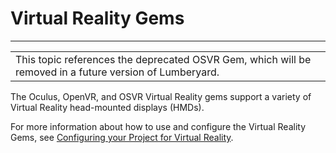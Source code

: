 # Virtual Reality Gems<a name="gems-system-gem-virtualreality"></a>


****  

|  | 
| --- |
|  This topic references the deprecated OSVR Gem, which will be removed in a future version of Lumberyard\.  | 

The Oculus, OpenVR, and OSVR Virtual Reality gems support a variety of Virtual Reality head\-mounted displays \(HMDs\)\.

For more information about how to use and configure the Virtual Reality Gems, see [Configuring your Project for Virtual Reality](virtual-reality-configuring.md)\.